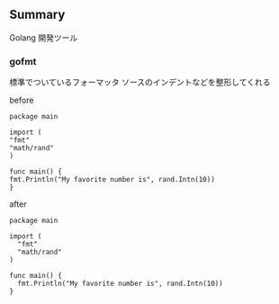 ## Summary
Golang 開発ツール

### gofmt
標準でついているフォーマッタ
ソースのインデントなどを整形してくれる

before
```
package main

import (
"fmt"
"math/rand"
)

func main() {
fmt.Println("My favorite number is", rand.Intn(10))
}
```

after
```
package main

import (
  "fmt"
  "math/rand"
)

func main() {
  fmt.Println("My favorite number is", rand.Intn(10))
}
```
